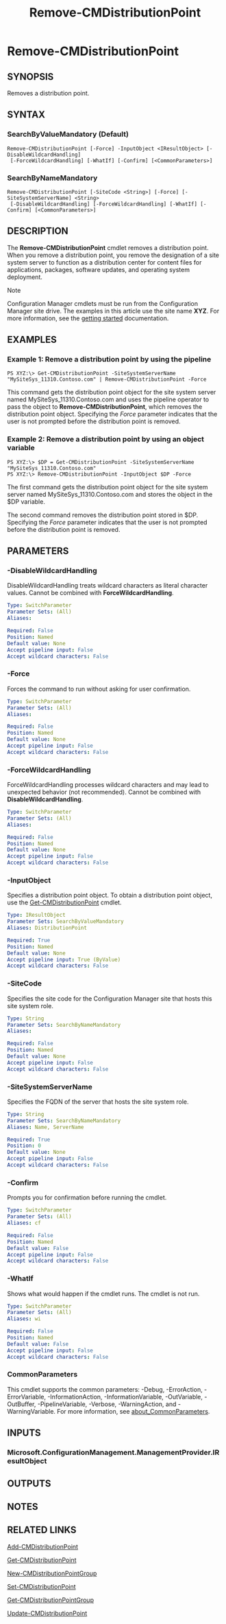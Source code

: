 ﻿---
description: Removes a distribution point.
external help file: AdminUI.PS.HS.dll-Help.xml
Module Name: ConfigurationManager
ms.date: 05/07/2019
schema: 2.0.0
title: Remove-CMDistributionPoint
---

# Remove-CMDistributionPoint

## SYNOPSIS
Removes a distribution point.

## SYNTAX

### SearchByValueMandatory (Default)
```
Remove-CMDistributionPoint [-Force] -InputObject <IResultObject> [-DisableWildcardHandling]
 [-ForceWildcardHandling] [-WhatIf] [-Confirm] [<CommonParameters>]
```

### SearchByNameMandatory
```
Remove-CMDistributionPoint [-SiteCode <String>] [-Force] [-SiteSystemServerName] <String>
 [-DisableWildcardHandling] [-ForceWildcardHandling] [-WhatIf] [-Confirm] [<CommonParameters>]
```

## DESCRIPTION
The **Remove-CMDistributionPoint** cmdlet removes a distribution point.
When you remove a distribution point, you remove the designation of a site system server to function as a distribution center for content files for applications, packages, software updates, and operating system deployment.

> [!NOTE]
> Configuration Manager cmdlets must be run from the Configuration Manager site drive.
> The examples in this article use the site name **XYZ**. For more information, see the
> [getting started](/powershell/sccm/overview) documentation.

## EXAMPLES

### Example 1: Remove a distribution point by using the pipeline
```
PS XYZ:\> Get-CMDistributionPoint -SiteSystemServerName "MySiteSys_11310.Contoso.com" | Remove-CMDistributionPoint -Force
```

This command gets the distribution point object for the site system server named MySiteSys_11310.Contoso.com and uses the pipeline operator to pass the object to **Remove-CMDistributionPoint**, which removes the distribution point object.
Specifying the *Force* parameter indicates that the user is not prompted before the distribution point is removed.

### Example 2: Remove a distribution point by using an object variable
```
PS XYZ:\> $DP = Get-CMDistributionPoint -SiteSystemServerName "MySiteSys_11310.Contoso.com"
PS XYZ:\> Remove-CMDistributionPoint -InputObject $DP -Force
```

The first command gets the distribution point object for the site system server named MySiteSys_11310.Contoso.com and stores the object in the $DP variable.

The second command removes the distribution point stored in $DP.
Specifying the *Force* parameter indicates that the user is not prompted before the distribution point is removed.

## PARAMETERS

### -DisableWildcardHandling
DisableWildcardHandling treats wildcard characters as literal character values. Cannot be combined with **ForceWildcardHandling**.

```yaml
Type: SwitchParameter
Parameter Sets: (All)
Aliases:

Required: False
Position: Named
Default value: None
Accept pipeline input: False
Accept wildcard characters: False
```

### -Force
Forces the command to run without asking for user confirmation.

```yaml
Type: SwitchParameter
Parameter Sets: (All)
Aliases:

Required: False
Position: Named
Default value: None
Accept pipeline input: False
Accept wildcard characters: False
```

### -ForceWildcardHandling
ForceWildcardHandling processes wildcard characters and may lead to unexpected behavior (not recommended). Cannot be combined with **DisableWildcardHandling**.

```yaml
Type: SwitchParameter
Parameter Sets: (All)
Aliases:

Required: False
Position: Named
Default value: None
Accept pipeline input: False
Accept wildcard characters: False
```

### -InputObject
Specifies a distribution point object.
To obtain a distribution point object, use the [Get-CMDistributionPoint](Get-CMDistributionPoint.md) cmdlet.

```yaml
Type: IResultObject
Parameter Sets: SearchByValueMandatory
Aliases: DistributionPoint

Required: True
Position: Named
Default value: None
Accept pipeline input: True (ByValue)
Accept wildcard characters: False
```

### -SiteCode
Specifies the site code for the Configuration Manager site that hosts this site system role.

```yaml
Type: String
Parameter Sets: SearchByNameMandatory
Aliases:

Required: False
Position: Named
Default value: None
Accept pipeline input: False
Accept wildcard characters: False
```

### -SiteSystemServerName
Specifies the FQDN of the server that hosts the site system role.

```yaml
Type: String
Parameter Sets: SearchByNameMandatory
Aliases: Name, ServerName

Required: True
Position: 0
Default value: None
Accept pipeline input: False
Accept wildcard characters: False
```

### -Confirm
Prompts you for confirmation before running the cmdlet.

```yaml
Type: SwitchParameter
Parameter Sets: (All)
Aliases: cf

Required: False
Position: Named
Default value: False
Accept pipeline input: False
Accept wildcard characters: False
```

### -WhatIf
Shows what would happen if the cmdlet runs.
The cmdlet is not run.

```yaml
Type: SwitchParameter
Parameter Sets: (All)
Aliases: wi

Required: False
Position: Named
Default value: False
Accept pipeline input: False
Accept wildcard characters: False
```

### CommonParameters
This cmdlet supports the common parameters: -Debug, -ErrorAction, -ErrorVariable, -InformationAction, -InformationVariable, -OutVariable, -OutBuffer, -PipelineVariable, -Verbose, -WarningAction, and -WarningVariable. For more information, see [about_CommonParameters](http://go.microsoft.com/fwlink/?LinkID=113216).

## INPUTS

### Microsoft.ConfigurationManagement.ManagementProvider.IResultObject

## OUTPUTS

### 

## NOTES

## RELATED LINKS

[Add-CMDistributionPoint](Add-CMDistributionPoint.md)

[Get-CMDistributionPoint](Get-CMDistributionPoint.md)

[New-CMDistributionPointGroup](New-CMDistributionPointGroup.md)

[Set-CMDistributionPoint](Set-CMDistributionPoint.md)

[Get-CMDistributionPointGroup](Get-CMDistributionPointGroup.md)

[Update-CMDistributionPoint](Update-CMDistributionPoint.md)


